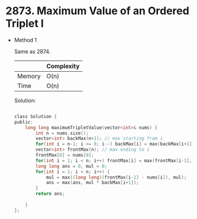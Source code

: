 # 2873. Maximum Value of an Ordered Triplet I
- Method 1

    Same as 2874.

    | |   Complexity  |
    | ----------- | ----------- | 
    |  Memory     | O(n) | 
    |      Time       |  O(n) | 


    Solution:

    ``` h

    class Solution {
    public:
        long long maximumTripletValue(vector<int>& nums) {
            int n = nums.size();
            vector<int> backMax(n+1); // max starting from i
            for(int i = n-1; i >= 0; i--) backMax[i] = max(backMax[i+1], nums[i]);
            vector<int> frontMax(n); // max ending to i
            frontMax[0] = nums[0];
            for(int i = 1; i < n; i++) frontMax[i] = max(frontMax[i-1], nums[i]);
            long long ans = 0, mul = 0;
            for(int i = 1; i < n; i++) {
                mul = max((long long)(frontMax[i-1] - nums[i]), mul);
                ans = max(ans, mul * backMax[i+1]);
            }
            return ans;
            
        }
    };

    ```

<!-- - Method 2

    This is another method.

    | |   Complexity  |
    | ----------- | ----------- | 
    |  Memory     | O(n) | 
    |      Time       |  O(n) | 


    Solution:

    ``` h



    ```

- Additional Knowledge:
       
    Here are some additional knowledge.



<br> -->
